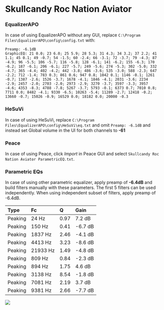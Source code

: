 # Skullcandy Roc Nation Aviator

### EqualizerAPO
In case of using EqualizerAPO without any GUI, replace `C:\Program Files\EqualizerAPO\config\config.txt`
with:
```
Preamp: -6.1dB
GraphicEQ: 21 0.0; 23 6.0; 25 5.9; 28 5.3; 31 4.3; 34 3.2; 37 2.2; 41 1.1; 45 0.1; 49 -0.7; 54 -1.5; 60 -2.4; 66 -3.1; 72 -3.7; 79 -4.3; 87 -4.9; 96 -5.5; 106 -5.7; 116 -5.8; 128 -6.1; 141 -6.2; 155 -6.3; 170 -6.2; 187 -6.1; 206 -6.1; 227 -5.7; 249 -5.6; 274 -5.3; 302 -5.0; 332 -4.7; 365 -4.4; 402 -4.2; 442 -3.8; 486 -3.6; 535 -3.0; 588 -2.3; 647 -2.2; 712 -1.4; 783 0.3; 861 0.6; 947 0.8; 1042 0.1; 1146 -0.1; 1261 -0.7; 1387 -2.6; 1526 -3.7; 1678 -4.1; 1846 -4.1; 2031 -3.6; 2234 -2.9; 2457 -2.0; 2703 -2.0; 2973 -2.9; 3270 -3.7; 3597 -3.3; 3957 -4.6; 4353 -8.3; 4788 -7.8; 5267 -3.7; 5793 -0.1; 6373 0.7; 7010 0.8; 7711 0.0; 8482 -4.1; 9330 -6.5; 10263 -5.4; 11289 -2.7; 12418 -0.2; 13660 -0.7; 15026 -0.9; 16529 0.0; 18182 0.0; 20000 -0.3
```

### HeSuVi
In case of using HeSuVi, replace `C:\Program Files\EqualizerAPO\config\HeSuVi\eq.txt` and omit `Preamp:
-6.1dB` and instead set Global volume in the UI for both channels to **-61**

### Peace
In case of using Peace, click *Import* in Peace GUI and select `Skullcandy Roc Nation Aviator ParametricEQ.txt`.

### Parametric EQs
In case of using other parametric equalizer, apply preamp of **-6.4dB** and build filters manually
with these parameters. The first 5 filters can be used independently.
When using independent subset of filters, apply preamp of -6.4dB.

| Type    | Fc       |    Q | Gain    |
|:--------|:---------|:-----|:--------|
| Peaking | 24 Hz    | 0.97 | 7.2 dB  |
| Peaking | 150 Hz   | 0.41 | -6.7 dB |
| Peaking | 1837 Hz  | 2.46 | -4.1 dB |
| Peaking | 4413 Hz  | 3.23 | -8.6 dB |
| Peaking | 21933 Hz | 1.49 | -4.8 dB |
| Peaking | 809 Hz   | 0.84 | -2.3 dB |
| Peaking | 894 Hz   | 1.75 | 4.6 dB  |
| Peaking | 3138 Hz  | 8.54 | -1.8 dB |
| Peaking | 7081 Hz  | 2.19 | 3.7 dB  |
| Peaking | 9381 Hz  | 2.66 | -7.7 dB |

![](https://raw.githubusercontent.com/jaakkopasanen/AutoEq/master/results/innerfidelity/sbaf-serious/Skullcandy%20Roc%20Nation%20Aviator/Skullcandy%20Roc%20Nation%20Aviator.png)